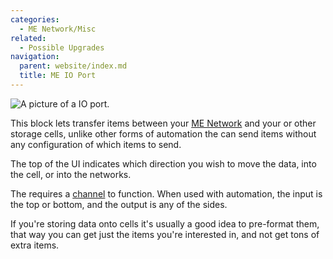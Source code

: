 ```yaml
---
categories:
  - ME Network/Misc
related:
  - Possible Upgrades
navigation:
  parent: website/index.md
  title: ME IO Port
---
```


![A picture of a IO port.](../../../assets/large/io_port.png)

This block lets transfer items between your [ME Network](../../me-network.md) and your <ItemLink id="item_storage_cell_1k" /> or other storage cells,
unlike other forms of automation the <ItemLink id="io_port" /> can send items without any configuration of which items to send.

The top of the UI indicates which direction you wish to move the data, into the cell, or into the networks.

The <ItemLink id="io_port"/> requires a [channel](../channels.md) to function. When used with automation, the
input is the top or bottom, and the output is any of the sides.

If you're storing data onto cells it's usually a good idea to pre-format them,
that way you can get just the items you're interested in, and not get tons of
extra items.

<RecipeFor id="io_port" />
